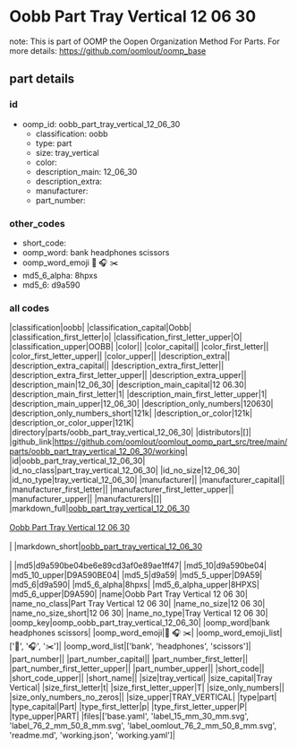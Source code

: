 # Oobb Part Tray Vertical 12 06 30  

note: This is part of OOMP the Oopen Organization Method For Parts. For more details: https://github.com/oomlout/oomp_base

##  part details





### id
* oomp_id: oobb_part_tray_vertical_12_06_30
  * classification: oobb
  * type: part
  * size: tray_vertical
  * color: 
  * description_main: 12_06_30
  * description_extra: 
  * manufacturer: 
  * part_number: 

### other_codes
* short_code: 
* oomp_word: bank headphones scissors
* oomp_word_emoji :bank: :headphones: :scissors:
* md5_6_alpha: 8hpxs
* md5_6: d9a590

### all codes 
|classification|oobb|
|classification_capital|Oobb|
|classification_first_letter|o|
|classification_first_letter_upper|O|
|classification_upper|OOBB|
|color||
|color_capital||
|color_first_letter||
|color_first_letter_upper||
|color_upper||
|description_extra||
|description_extra_capital||
|description_extra_first_letter||
|description_extra_first_letter_upper||
|description_extra_upper||
|description_main|12_06_30|
|description_main_capital|12 06.30|
|description_main_first_letter|1|
|description_main_first_letter_upper|1|
|description_main_upper|12_06_30|
|description_only_numbers|120630|
|description_only_numbers_short|121k|
|description_or_color|121k|
|description_or_color_upper|121K|
|directory|parts/oobb_part_tray_vertical_12_06_30|
|distributors|[]|
|github_link|https://github.com/oomlout/oomlout_oomp_part_src/tree/main/parts/oobb_part_tray_vertical_12_06_30/working|
|id|oobb_part_tray_vertical_12_06_30|
|id_no_class|part_tray_vertical_12_06_30|
|id_no_size|12_06_30|
|id_no_type|tray_vertical_12_06_30|
|manufacturer||
|manufacturer_capital||
|manufacturer_first_letter||
|manufacturer_first_letter_upper||
|manufacturer_upper||
|manufacturers|[]|
|markdown_full|[oobb_part_tray_vertical_12_06_30](https://github.com/oomlout/oomlout_oomp_part_src/tree/main/parts/oobb_part_tray_vertical_12_06_30/working)<br>[](https://github.com/oomlout/oomlout_oomp_part_src/tree/main/parts/oobb_part_tray_vertical_12_06_30/working)<br>[Oobb Part Tray Vertical 12 06 30](https://github.com/oomlout/oomlout_oomp_part_src/tree/main/parts/oobb_part_tray_vertical_12_06_30/working)<br><br>|
|markdown_short|[oobb_part_tray_vertical_12_06_30](https://github.com/oomlout/oomlout_oomp_part_src/tree/main/parts/oobb_part_tray_vertical_12_06_30/working)<br><br>|
|md5|d9a590be04be6e89cd3af0e89ae1ff47|
|md5_10|d9a590be04|
|md5_10_upper|D9A590BE04|
|md5_5|d9a59|
|md5_5_upper|D9A59|
|md5_6|d9a590|
|md5_6_alpha|8hpxs|
|md5_6_alpha_upper|8HPXS|
|md5_6_upper|D9A590|
|name|Oobb Part Tray Vertical 12 06 30|
|name_no_class|Part Tray Vertical 12 06 30|
|name_no_size|12 06 30|
|name_no_size_short|12 06 30|
|name_no_type|Tray Vertical 12 06 30|
|oomp_key|oomp_oobb_part_tray_vertical_12_06_30|
|oomp_word|bank headphones scissors|
|oomp_word_emoji|:bank: :headphones: :scissors:|
|oomp_word_emoji_list|[':bank:', ':headphones:', ':scissors:']|
|oomp_word_list|['bank', 'headphones', 'scissors']|
|part_number||
|part_number_capital||
|part_number_first_letter||
|part_number_first_letter_upper||
|part_number_upper||
|short_code||
|short_code_upper||
|short_name||
|size|tray_vertical|
|size_capital|Tray Vertical|
|size_first_letter|t|
|size_first_letter_upper|T|
|size_only_numbers||
|size_only_numbers_no_zeros||
|size_upper|TRAY_VERTICAL|
|type|part|
|type_capital|Part|
|type_first_letter|p|
|type_first_letter_upper|P|
|type_upper|PART|
|files|['base.yaml', 'label_15_mm_30_mm.svg', 'label_76_2_mm_50_8_mm.svg', 'label_oomlout_76_2_mm_50_8_mm.svg', 'readme.md', 'working.json', 'working.yaml']|
